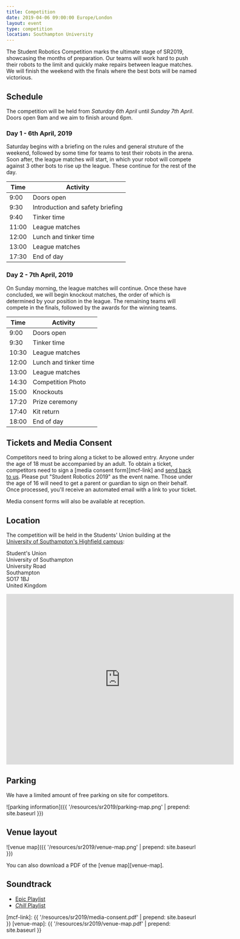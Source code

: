 ```yaml
---
title: Competition
date: 2019-04-06 09:00:00 Europe/London
layout: event
type: competition
location: Southampton University
---
```


The Student Robotics Competition marks the ultimate stage of SR2019, showcasing the months of preparation. Our teams will work hard to push their robots to the limit and quickly make repairs between league matches. We will finish the weekend with the finals where the best bots will be named victorious.

## Schedule

The competition will be held from *Saturday 6th April* until *Sunday 7th April*. Doors open 9am and we aim to finish around 6pm.

### Day 1 - 6th April, 2019

Saturday begins with a briefing on the rules and general struture of the weekend, followed by some time for teams to test their robots in the arena. Soon after, the league matches will start, in which your robot will compete against 3 other bots to rise up the league. These continue for the rest of the day.

| Time  | Activity                         |
|-------|----------------------------------|
| 9:00  | Doors open                       |
| 9:30  | Introduction and safety briefing |
| 9:40  | Tinker time                      |
| 11:00 | League matches                   |
| 12:00 | Lunch and tinker time            |
| 13:00 | League matches                   |
| 17:30 | End of day                       |

### Day 2 - 7th April, 2019

On Sunday morning, the league matches will continue. Once these have concluded, we will begin knockout matches, the order of which is determined by your position in the league. The remaining teams will compete in the finals, followed by the awards for the winning teams.

| Time  | Activity                |
|-------|-------------------------|
| 9:00  | Doors open              |
| 9:30  | Tinker time             |
| 10:30 | League matches          |
| 12:00 | Lunch and tinker time   |
| 13:00 | League matches          |
| 14:30 | Competition Photo       |
| 15:00 | Knockouts               |
| 17:20 | Prize ceremony          |
| 17:40 | Kit return              |
| 18:00 | End of day              |

## Tickets and Media Consent

Competitors need to bring along a ticket to be allowed entry. Anyone under the age of 18 must be accompanied by an adult. To obtain a ticket, competitors need to sign a [media consent form][mcf-link] and [send back to us][teams-contact]. Please put "Student Robotics 2019" as the event name. Those under the age of 16 will need to get a parent or guardian to sign on their behalf. Once processed, you'll receive an automated email with a link to your ticket.

Media consent forms will also be available at reception.

## Location

The competition will be held in the Students' Union building at the [University of Southampton's Highfield campus][soton-campus-directions]:

Student's Union  
University of Southampton  
University Road  
Southampton  
SO17 1BJ  
United Kingdom  

<iframe title="Map highlighting the location of the venue" src="https://www.google.com/maps/embed?pb=!1m18!1m12!1m3!1d2514.4224296392836!2d-1.399433684090786!3d50.934400360256014!2m3!1f0!2f0!3f0!3m2!1i1024!2i768!4f13.1!3m3!1m2!1s0x487473f7089148ab%3A0xaeeea75e9ec72c88!2sUniversity+of+Southampton+Students&#39;+Union+(SUSU)!5e0!3m2!1sen!2suk!4v1551272133022" width="600" height="450" frameborder="0" style="border:0" allowfullscreen></iframe>

## Parking

We have a limited amount of free parking on site for competitors.

![parking information]({{ '/resources/sr2019/parking-map.png' | prepend: site.baseurl }})

## Venue layout

![venue map]({{ '/resources/sr2019/venue-map.png' | prepend: site.baseurl }})

You can also download a PDF of the [venue map][venue-map].

## Soundtrack

- [Epic Playlist](https://open.spotify.com/user/theorangeone97/playlist/5NgaMpnbl01iWzpwvQEdoo?si=Axd6U2KqR3qLROne2gb2Fw)
- [_Chill_ Playlist](https://open.spotify.com/user/theorangeone97/playlist/4VZp716neJl4zWmGVY6k4L?si=Qos3XkdQQvK9-MBWzgXmHA)

[teams-contact]: mailto:teams@studentrobotics.org
[soton-campus-directions]: http://www.southampton.ac.uk/about/visit/getting-to-our-campuses.page
[mcf-link]: {{ '/resources/sr2019/media-consent.pdf' | prepend: site.baseurl }}
[venue-map]: {{ '/resources/sr2019/venue-map.pdf' | prepend: site.baseurl }}
